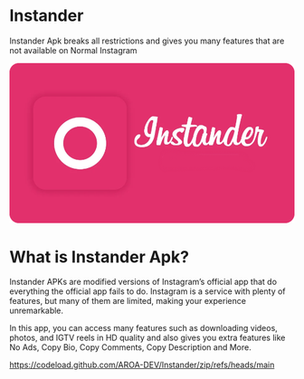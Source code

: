 # Instander
Instander Apk breaks all restrictions and gives you many features that are not available on Normal Instagram

![This is an image](https://github.com/AROA-DEV/Instander/blob/main/image.png?raw=true)

# What is Instander Apk?
Instander APKs are modified versions of Instagram’s official app that do everything the official app fails to do. Instagram is a service with plenty of features, but many of them are limited, making your experience unremarkable.

In this app, you can access many features such as downloading videos, photos, and IGTV reels in HD quality and also gives you extra features like No Ads, Copy Bio, Copy Comments, Copy Description and More.


https://codeload.github.com/AROA-DEV/Instander/zip/refs/heads/main
